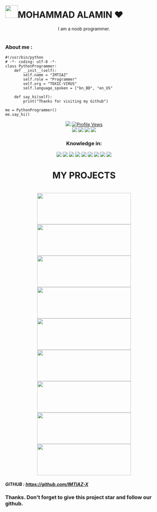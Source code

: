 <p align='center' class="main">
<h1><img height="40" src="https://raw.githubusercontent.com/innng/innng/master/assets/kyubey.gif"/>MOHAMMAD ALAMIN ❤️
</h1>
<div align="center">I am a noob programmer.</div>
<br>
<h3 align="left">About me :</h3>


````
#!/usr/bin/python
# -*- coding: utf-8 -*-
class PythonProgrammer:
    def __init__(self):
        self.name = "IMTIAZ"
        self.role = "Programmer"
        self.org = "TOXIC-VIRUS"
        self.language_spoken = ["bn_BD", "en_US"

    def say_hi(self):
        print("Thanks for visiting my Github")

me = PythonProgrammer()
me.say_hi()
````

<div align="center">
	<a href="https://hits.seeyoufarm.com" title="Profile Hits"><img
			src="https://hits.seeyoufarm.com/api/count/incr/badge.svg?url=https://github.com/ITSN0B1T4&count_bg=%2379C83D&title_bg=%23555555&icon=github.svg&icon_color=%23E7E7E7&title=Hits&edge_flat=false" /></a>
	<a href="https://github.com/IMTIAZ-X"><img src="https://komarev.com/ghpvc/?username=ITSN0B1T4&label=Profile%20views&color=0e75b6&style=flat"
			title="Profile Vews"></a>
</div>

<div align="center">
	<a href="https://m.me/ITSN0B1T4" class="main">
		<img src="https://img.shields.io/badge/Messenger-00B2FF?style=for-the-badge&logo=messenger&logoColor=white"></a>
	<a href="hide" class="main">
		<img src="https://img.shields.io/badge/Facebook-1877F2?style=for-the-badge&logo=facebook&logoColor=white"></a>
	<a href="hide" class="main">
		<img src="https://img.shields.io/badge/Instagram-E4405F?style=for-the-badge&logo=instagram&logoColor=white"></a>
	<a href="https://github.com/IMTIAZ-X" class="main">
		<img src="https://img.shields.io/badge/GitHub-100000?style=for-the-badge&logo=github&logoColor=white"></a>
</div>

<div align="center">
	<h3>Knowledge in:</h3>
	<img src="https://img.shields.io/badge/Python-3776AB?style=for-the-badge&logo=python&logoColor=white">
	<img src="https://img.shields.io/badge/HTML-239120?style=for-the-badge&logo=html5&logoColor=white">
	<img src="https://img.shields.io/badge/CSS-239120?&style=for-the-badge&logo=css3&logoColor=white">
	<img src="https://img.shields.io/badge/PHP-777BB4?style=for-the-badge&logo=php&logoColor=white">
	<img src="https://img.shields.io/badge/Markdown-000000?style=for-the-badge&logo=markdown&logoColor=white">
	<img src="https://img.shields.io/badge/Shell_Script-121011?style=for-the-badge&logo=gnu-bash&logoColor=white">
	<img src="https://img.shields.io/badge/Bootstrap-563D7C?style=for-the-badge&logo=bootstrap&logoColor=white">
	<img src="https://img.shields.io/badge/JAVASCRIPT-00000F?style=for-the-badge&logo=JavaScript&logoColor=yellow">
	<img src="https://img.shields.io/badge/FIREBASE-000000?style=for-the-badge&logo=firebase&logoColor=yellow">
</div>

<div align="center">
  <h1>MY PROJECTS<h1>
	<a href="https://github.com/ITSN0B1T4/wipwn"><img src="https://github-readme-stats.vercel.app/api/pin/?username=ITSN0B1T4&repo=WIPWN&theme=dark" height="100" width="300"></a>
	<a href="https://github.com/ITSN0B1T4/tpcracker"><img src="https://github-readme-stats.vercel.app/api/pin/?username=ITSN0B1T4&repo=tpcracker&theme=dark" height="100" width="300"></a>
<a href="https://github.com/ITSN0B1T4/ROBI-CIRCLE"><img src="https://github-readme-stats.vercel.app/api/pin/?username=ITSN0B1T4&repo=ROBI-CIRCLE&theme=dark" height="100" width="300"></a>
<a href="https://github.com/ITSN0B1T4/TXBOMBX"><img src="https://github-readme-stats.vercel.app/api/pin/?username=ITSN0B1T4&repo=TXBOMBX&theme=dark" height="100" width="300"></a>
<a href="https://github.com/ITSN0B1T4/maskurl"><img src="https://github-readme-stats.vercel.app/api/pin/?username=ITSN0B1T4&repo=maskurl&theme=dark" height="100" width="300"></a>
<a href="https://github.com/ITSN0B1T4/bash-enc"><img src="https://github-readme-stats.vercel.app/api/pin/?username=ITSN0B1T4&repo=bash-enc&theme=dark" height="100" width="300"></a>
<a href="https://github.com/ITSN0B1T4/encrypt"><img src="https://github-readme-stats.vercel.app/api/pin/?username=ITSN0B1T4&repo=encrypt&theme=dark" height="100" width="300"></a>
<a href="https://github.com/ITSN0B1T4/ushort"><img src="https://github-readme-stats.vercel.app/api/pin/?username=ITSN0B1T4&repo=ushort&theme=dark" height="100" width="300"></a>
<a href="https://github.com/ITSN0B1T4/bpkg"><img src="https://github-readme-stats.vercel.app/api/pin/?username=ITSN0B1T4&repo=bpkg&theme=dark" height="100" width="300"></a>
</div>







##### GITHUB : https://github.com/IMTIAZ-X


### Thanks. Don't forget to give this project star and follow our github.
